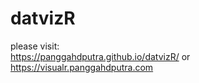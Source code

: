 # datvizR
please visit: <br>
https://panggahdputra.github.io/datvizR/ or <br>
https://visualr.panggahdputra.com
 
